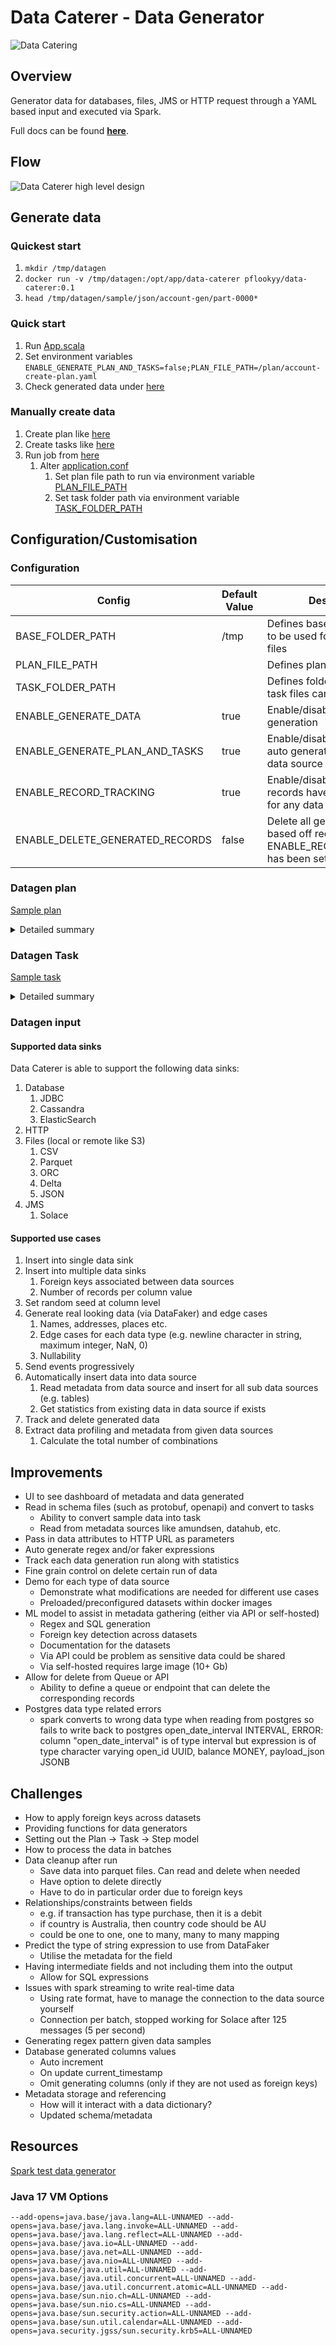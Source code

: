 # Data Caterer - Data Generator

![Data Catering](misc/banner/logo_landscape_banner.svg)

## Overview

Generator data for databases, files, JMS or HTTP request through a YAML based input and executed via Spark.
  
Full docs can be found [**here**](https://pflooky.github.io/data-caterer-docs/).

## Flow

![Data Caterer high level design](design/high-level-design.png "High level design")

## Generate data

### Quickest start
1. `mkdir /tmp/datagen`
2. `docker run -v /tmp/datagen:/opt/app/data-caterer pflookyy/data-caterer:0.1`
3. `head /tmp/datagen/sample/json/account-gen/part-0000*`

### Quick start
1. Run [App.scala](app/src/main/scala/com/github/pflooky/datagen/App.scala)
2. Set environment variables `ENABLE_GENERATE_PLAN_AND_TASKS=false;PLAN_FILE_PATH=/plan/account-create-plan.yaml`
3. Check generated data under [here](app/src/test/resources/sample/json)

### Manually create data
1. Create plan like [here](app/src/main/resources/plan/customer-create-plan.yaml)
2. Create tasks like [here](app/src/main/resources/task/postgres/postgres-customer-task.yaml)
3. Run job from [here](app/src/main/scala/com/github/pflooky/datagen/App.scala)
   1. Alter [application.conf](app/src/main/resources/application.conf)
      1. Set plan file path to run via environment variable [PLAN_FILE_PATH](app/src/main/resources/application.conf)
      2. Set task folder path via environment variable [TASK_FOLDER_PATH](app/src/main/resources/application.conf)

## Configuration/Customisation

### Configuration

| Config                          | Default Value | Description                                                                                             |
|---------------------------------|---------------|---------------------------------------------------------------------------------------------------------|
| BASE_FOLDER_PATH                | /tmp          | Defines base folder pathway to be used for plan and task files                                          |
| PLAN_FILE_PATH                  | <empty>       | Defines plan file path                                                                                  |
| TASK_FOLDER_PATH                | <empty>       | Defines folder path where all task files can be found                                                   |
| ENABLE_GENERATE_DATA            | true          | Enable/disable data generation                                                                          |
| ENABLE_GENERATE_PLAN_AND_TASKS  | true          | Enable/disable plan and task auto generation based off data source connections                          |
| ENABLE_RECORD_TRACKING          | true          | Enable/disable which data records have been generated for any data source                               |
| ENABLE_DELETE_GENERATED_RECORDS | false         | Delete all generated records based off record tracking (if ENABLE_RECORD_TRACKING has been set to true) |

### Datagen plan

[Sample plan](app/src/test/resources/sample/plan/customer-create-plan.yaml)

<details><summary>Detailed summary</summary><br>

```yaml
name: "customer_create_plan"
description: "Create customers in JDBC and Cassandra"
tasks:
  #list of tasks to execute
  - name: "jdbc_customer_accounts_table_create"
    #Name of the data source with configuration as defined in application.conf
    dataSourceName: "postgres"
  - name: "parquet_transaction_file"
    dataSourceName: "parquet"
  - name: "cassandra_customer_status_table_create"
    dataSourceName: "cassandra"
    #Can disable tasks, enabled by default
    enabled: false
  - name: "cassandra_customer_transactions_table_create"
    dataSourceName: "cassandra"
    enabled: false

sinkOptions:
  #Define a static seed if you want consistent data produced
  seed: "1"
  #Define any foreign keys that should match across data tasks
  foreignKeys:
    #The foreign key name with naming convention [dataSourceName].[schema].[column name]
    "postgres.accounts.account_number":
      #List of columns to match with same naming convention
      - "parquet.transactions.account_id"
```

</details>

### Datagen Task

[Sample task](app/src/test/resources/sample/task/postgres/postgres-transaction-task.yaml)

<details><summary>Detailed summary</summary><br>

Simple sample

```yaml
name: "jdbc_customer_accounts_table_create"
steps:
  #Define one or more steps within a task
  - name: "accounts"
    type: "postgres"
    count:
      #Number of records to generate
      records: 10
    #Define any Spark options to pass when pushing data
    options:
      dbtable: "account.accounts"
    schema:
      fields:
        - name: "account_number"
          #Data type of column: string, int, double, date
          type: "string"
          generator:
            #Type of data generator: regex, random, oneOf
            type: "regex"
            #Options to set per type of generator
            options:
              regex: "ACC1[0-9]{5,10}"
              seed: 1 #Can set the random seed at column level
        - name: "account_status"
          type: "string"
          generator:
            type: "oneOf"
            options:
              #List of potential values
              oneOf:
                - "open"
                - "closed"
        - name: "open_date"
          type: "date"
          generator:
            type: "random"
            #`options` is optional, will revert to defaults if not defined
            options:
              minValue: "2020-01-01" #Default: now() - 5 days
              maxValue: "2022-12-31" #Default: now()
        - name: "created_by"
          type: "string"
          generator:
            type: "random"
            options:
              minLength: 10  #Default: 1
              maxLength: 100 #Default: 20
        - name: "customer_id"
          type: "int"
          generator:
            type: "random"
            options:
              minValue: 0    #Default: 0
              maxValue: 100  #Default: 1
```

With multiple records per key (i.e. have X number of transactions per account)

```yaml
name: "parquet_transaction_file"
steps:
  - name: "transactions"
    type: "parquet"
    options:
      path: "/tmp/sample/parquet/transactions"
    count:
      #Number of records per column to generate
      perColumn:
        #Can be based on multiple columns
        columnNames:
          - "account_id"
        #Can define simple count of records
        count: 10
        #Or define generator for number of records (has to be int generator)
        generator:
          type: "random"
          options:
            minValue: 1
            maxValue: 10
...
```

</details>

### Datagen input

#### Supported data sinks

Data Caterer is able to support the following data sinks:

1. Database
   1. JDBC
   2. Cassandra
   3. ElasticSearch
2. HTTP
3. Files (local or remote like S3)
   1. CSV
   2. Parquet
   3. ORC
   4. Delta
   5. JSON
4. JMS
   1. Solace

#### Supported use cases

1. Insert into single data sink
2. Insert into multiple data sinks
   1. Foreign keys associated between data sources
   2. Number of records per column value
3. Set random seed at column level
4. Generate real looking data (via DataFaker) and edge cases
   1. Names, addresses, places etc.
   2. Edge cases for each data type (e.g. newline character in string, maximum integer, NaN, 0)
   3. Nullability
5. Send events progressively
6. Automatically insert data into data source
   1. Read metadata from data source and insert for all sub data sources (e.g. tables)
   2. Get statistics from existing data in data source if exists
7. Track and delete generated data
8. Extract data profiling and metadata from given data sources
   1. Calculate the total number of combinations

## Improvements

- UI to see dashboard of metadata and data generated
- Read in schema files (such as protobuf, openapi) and convert to tasks
  - Ability to convert sample data into task
  - Read from metadata sources like amundsen, datahub, etc.
- Pass in data attributes to HTTP URL as parameters
- Auto generate regex and/or faker expressions
- Track each data generation run along with statistics
- Fine grain control on delete certain run of data
- Demo for each type of data source
  - Demonstrate what modifications are needed for different use cases
  - Preloaded/preconfigured datasets within docker images
- ML model to assist in metadata gathering (either via API or self-hosted)
  - Regex and SQL generation
  - Foreign key detection across datasets
  - Documentation for the datasets
  - Via API could be problem as sensitive data could be shared
  - Via self-hosted requires large image (10+ Gb)
- Allow for delete from Queue or API
  - Ability to define a queue or endpoint that can delete the corresponding records
- Postgres data type related errors
  - spark converts to wrong data type when reading from postgres so fails to write back to postgres
      open_date_interval INTERVAL,
      ERROR: column "open_date_interval" is of type interval but expression is of type character varying
      open_id UUID,
      balance MONEY,
      payload_json JSONB

## Challenges

- How to apply foreign keys across datasets
- Providing functions for data generators
- Setting out the Plan -> Task -> Step model
- How to process the data in batches
- Data cleanup after run
  - Save data into parquet files. Can read and delete when needed
  - Have option to delete directly
  - Have to do in particular order due to foreign keys
- Relationships/constraints between fields
  - e.g. if transaction has type purchase, then it is a debit
  - if country is Australia, then country code should be AU
  - could be one to one, one to many, many to many mapping
- Predict the type of string expression to use from DataFaker
  - Utilise the metadata for the field
- Having intermediate fields and not including them into the output
  - Allow for SQL expressions
- Issues with spark streaming to write real-time data
  - Using rate format, have to manage the connection to the data source yourself
  - Connection per batch, stopped working for Solace after 125 messages (5 per second)
- Generating regex pattern given data samples
- Database generated columns values
  - Auto increment
  - On update current_timestamp
  - Omit generating columns (only if they are not used as foreign keys)
- Metadata storage and referencing
  - How will it interact with a data dictionary?
  - Updated schema/metadata

## Resources

[Spark test data generator](https://github.com/apache/spark/blob/master/sql/catalyst/src/test/scala/org/apache/spark/sql/RandomDataGenerator.scala)

### Java 17 VM Options

```shell
--add-opens=java.base/java.lang=ALL-UNNAMED --add-opens=java.base/java.lang.invoke=ALL-UNNAMED --add-opens=java.base/java.lang.reflect=ALL-UNNAMED --add-opens=java.base/java.io=ALL-UNNAMED --add-opens=java.base/java.net=ALL-UNNAMED --add-opens=java.base/java.nio=ALL-UNNAMED --add-opens=java.base/java.util=ALL-UNNAMED --add-opens=java.base/java.util.concurrent=ALL-UNNAMED --add-opens=java.base/java.util.concurrent.atomic=ALL-UNNAMED --add-opens=java.base/sun.nio.ch=ALL-UNNAMED --add-opens=java.base/sun.nio.cs=ALL-UNNAMED --add-opens=java.base/sun.security.action=ALL-UNNAMED --add-opens=java.base/sun.util.calendar=ALL-UNNAMED --add-opens=java.security.jgss/sun.security.krb5=ALL-UNNAMED
```